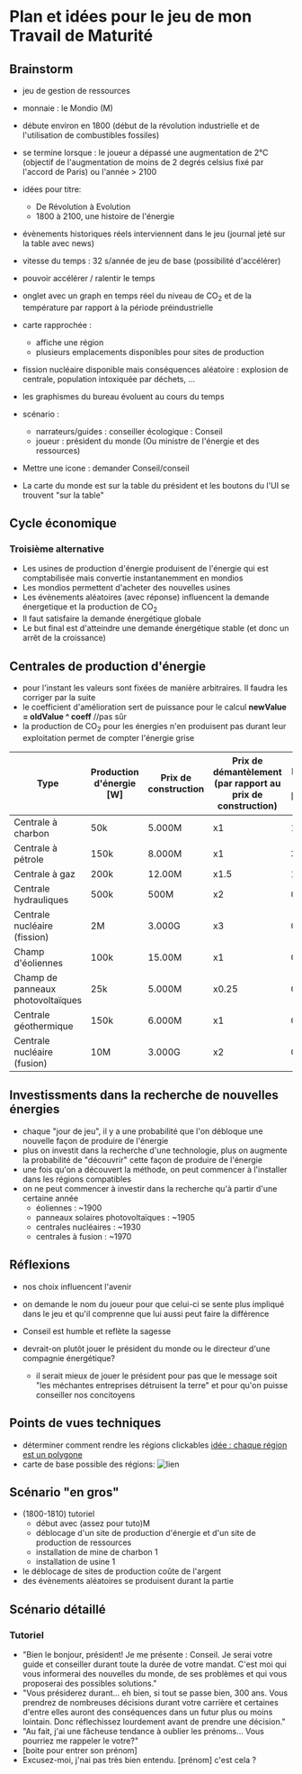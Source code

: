 # Plan et idées pour le jeu de mon Travail de Maturité

## Brainstorm

- jeu de gestion de ressources

- monnaie : le Mondio (M)

- débute environ en 1800 (début de la révolution industrielle et de l'utilisation de combustibles fossiles)

- se termine lorsque : le joueur a dépassé une augmentation de 2°C (objectif de l'augmentation de moins de 2 degrés celsius fixé par l'accord de Paris) ou l'année > 2100

- idées pour titre:
	- De Révolution à Evolution
	- 1800 à 2100, une histoire de l'énergie

- évènements historiques réels interviennent dans le jeu (journal jeté sur la table avec news)

- vitesse du temps : 32 s/année de jeu de base (possibilité d'accélérer)
- pouvoir accélérer / ralentir le temps

- onglet avec un graph en temps réel du niveau de CO<sub>2</sub> et de la température par rapport à la période préindustrielle

<!-- - 2 conseillers : un pro écologique et un pro ressources fossiles avec des points de réputation auprès de ces 2 conseillers
- une action écologique rapporte des points de réputation auprès de ton conseiller écologique et vice versa -->

- carte rapprochée :
	- affiche une région
    - plusieurs emplacements disponibles pour sites de production

- fission nucléaire disponible mais conséquences aléatoire : explosion de centrale, population intoxiquée par déchets, ...

- les graphismes du bureau évoluent au cours du temps

- scénario :
    - narrateurs/guides : conseiller écologique : Conseil
    - joueur : président du monde (Ou ministre de l'énergie et des ressources)
	<!-- - joueur : président d'une compagnie électrique //voir Réflexions-->

- Mettre une icone : demander Conseil/conseil

- La carte du monde est sur la table du président et les boutons du l'UI se trouvent "sur la table"



## Cycle économique

<!-- ### Première alternative:

- 2 types de sites:
    - Les sites de production **d'énergie** (mines, éoliennes, panneaux solaires,...)
    - Les sites de production de marchandises (montres, chocolat, fromage, mines de diamant, ...)
- Les sites de production d'énergie produisent directement de l'énergie
- Les sites de production de ressources consomment cette énergie et produisent des Mondio
- Les Mondio sont réinvestits pour produire plus
- Il serait peut-être possible de prendre un emprunt à la banque
==> Ne transmets pas le message voulu -->

<!-- ### Deuxième alternative:

- 3 types de sites:
    - Les sites de production de **ressources énergétiques** (mines, ...)
    - Les sites de production de matières premières (or, fer, diamant, cotton, ...)
    - Les sites de production de produits finis (acier, tissus, voitures, ...)
- Les sites de production de ressources énergétiques produisent du combustible qui peut être vendu ou utilisé pour produire de l'énergie (par défaut: énergie)
- Les sites de production de matières premières nécessitent de l'énergie
- Les sites de production produits finis utilisent des matières premières pour produire des produits finis

==> TROP COMPLIQUÉ -->

### Troisième alternative

- Les usines de production d'énergie produisent de l'énergie qui est comptabilisée mais convertie instantanemment en mondios
- Les mondios permettent d'acheter des nouvelles usines
- Les évènements aléatoires (avec réponse) influencent la demande énergetique et la production de CO<sub>2</sub>
- Il faut satisfaire la demande énergétique globale
- Le but final est d'atteindre une demande énergétique stable (et donc un arrêt de la croissance)

<!-- ## Différentes ressources par région:

Région | Augmente CO<sub>2</sub> | N'augmente pas le CO<sub>2</sub>
-------|-------------------------|-------------------------
Europe | charbon | barrages hydroélectriques
Afrique | diamant, uranium |
Amérique du nord | charbon, pétrole, gaz naturel |
Asie | charbon |
Amérique du sud | forêt primaire → palme, bétail, bois | Exploitation durable (produit moins)
Toutes régions | Coupe de bois | Énergie solaire, éoliennes, fission nucléaire (avec conséquences), fusion nucléaire, géothermie

==> Peut-être à mettre mais compliqué -->

## Centrales de production d'énergie
- pour l'instant les valeurs sont fixées de manière arbitraires. Il faudra les corriger par la suite
- le coefficient d'amélioration sert de puissance pour le calcul **newValue = oldValue ^ coeff** //pas sûr
- la production de CO<sub>2</sub> pour les énergies n'en produisent pas durant leur exploitation permet de compter l'énergie grise

Type | Production d'énergie [W] | Prix de construction | Prix de démantèlement (par rapport au prix de construction) | Production de CO<sub>2</sub> [tonne/année] | Energie grise de construction [tonne de CO<sub>2</sub>] | coeff. d'upgrade
-----|--------|------------|------|------------|-------|------
Centrale à charbon | 50k | 5.000M | x1 | 10 | 150 |2
Centrale à pétrole | 150k | 8.000M | x1 | 35 |  | 1.75
Centrale à gaz | 200k | 12.00M | x1.5 | 15 |  |1.5
Centrale hydrauliques | 500k | 500M | x2 | 0 |  | 1.25
Centrale nucléaire (fission) | 2M | 3.000G | x3 | 0 |  | 2
Champ d'éoliennes | 100k | 15.00M | x1 | 0 |  | 2
Champ de panneaux photovoltaïques | 25k | 5.000M | x0.25 | 0 |  | 2
Centrale géothermique | 150k | 6.000M | x1 | 0 |  |1.75
Centrale nucléaire (fusion) | 10M | 3.000G | x2 | 0 | 10k | 1.5


## Investissments dans la recherche de nouvelles énergies

- chaque "jour de jeu", il y a une probabilité que l'on débloque une nouvelle façon de produire de l'énergie
- plus on investit dans la recherche d'une technologie, plus on augmente la probabilité de "découvrir" cette façon de produire de l'énergie
- une fois qu'on a découvert la méthode, on peut commencer à l'installer dans les régions compatibles
- on ne peut commencer à investir dans la recherche qu'à partir d'une certaine année
    - éoliennes : ~1900
    - panneaux solaires photovoltaïques : ~1905
    - centrales nucléaires : ~1930
    - centrales à fusion : ~1970



## Réflexions

<!-- - si on joue le président du monde et que c'est nous qui causons le changement climatique, on se rend compte que c'est à chacun de choisir ou non de freiner ce changement -->
- nos choix influencent l'avenir

- on demande le nom du joueur pour que celui-ci se sente plus impliqué dans le jeu et qu'il comprenne que lui aussi peut faire la différence

- Conseil est humble et reflète la sagesse

- devrait-on plutôt jouer le président du monde ou le directeur d'une compagnie énergétique?
	- il serait mieux de jouer le président pour pas que le message soit "les méchantes entreprises détruisent la terre" et pour qu'on puisse conseiller nos concitoyens
<!-- - Nemo représente la "science sans conscience" et le renfermement (pas sûr) -->


## Points de vues techniques

- déterminer comment rendre les régions clickables [idée : chaque région est un polygone](http://phaser.io/examples/v2/geometry/polygon-contains)
- carte de base possible des régions: ![lien](http://www.worldometers.info/img/7-continents-of-the-world.gif)


## Scénario "en gros"

- (1800-1810) tutoriel
	- début avec (assez pour tuto)M
	- déblocage d'un site de production d'énergie et d'un site de production de ressources
	- installation de mine de charbon 1
	- installation de usine 1
- le déblocage de sites de production coûte de l'argent
- des évènements aléatoires se produisent durant la partie


## Scénario détaillé

### Tutoriel

- "Bien le bonjour, président! Je me présente : Conseil. Je serai votre guide et conseiller durant toute la durée de votre mandat. C'est moi qui vous informerai des nouvelles du monde, de ses problèmes et qui vous proposerai  des possibles solutions."
- "Vous présiderez durant... eh bien, si tout se passe bien, 300 ans. Vous prendrez de nombreuses décisions durant votre carrière et certaines d'entre elles auront des conséquences dans un futur plus ou moins lointain. Donc réflechissez lourdement avant de prendre une décision."
- "Au fait, j'ai une fâcheuse tendance à oublier les prénoms... Vous pourriez me rappeler le votre?"
- [boite pour entrer son prénom]
- Excusez-moi, j'nai pas très bien entendu. [prénom] c'est cela ?
